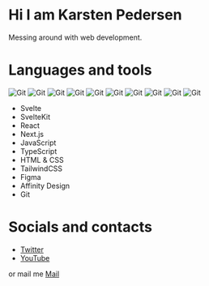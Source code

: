 # Hi I am Karsten Pedersen

Messing around with web development.

# Languages and tools

![Git](https://img.shields.io/badge/Svelte-000000?style=for-the-badge&logo=git&&logoColor=white)
![Git](https://img.shields.io/badge/React-000000?style=for-the-badge&logo=git&&logoColor=white)
![Git](https://img.shields.io/badge/Next.js-000000?style=for-the-badge&logo=git&&logoColor=white)
![Git](https://img.shields.io/badge/JavaScript-000000?style=for-the-badge&logo=git&&logoColor=white)
![Git](https://img.shields.io/badge/TypeScript-000000?style=for-the-badge&logo=git&&logoColor=white)
![Git](https://img.shields.io/badge/HTML5-000000?style=for-the-badge&logo=git&&logoColor=white)
![Git](https://img.shields.io/badge/CSS3-000000?style=for-the-badge&logo=git&&logoColor=white)
![Git](https://img.shields.io/badge/TailwindCSS-000000?style=for-the-badge&logo=git&&logoColor=white)
![Git](https://img.shields.io/badge/JavaScript-000000?style=for-the-badge&logo=git&&logoColor=white)
![Git](https://img.shields.io/badge/JavaScript-000000?style=for-the-badge&logo=git&&logoColor=white)

- Svelte
- SvelteKit
- React
- Next.js
- JavaScript
- TypeScript
- HTML & CSS
- TailwindCSS
- Figma
- Affinity Design
- Git

# Socials and contacts
- [Twitter](https://twitter.com/KarstenFinderup)
- [YouTube](https://www.youtube.com/channel/UCPUSU_U5RsqrcPoNHDKsWEg)

or mail me [Mail](https://mail.google.com/mail/?view=cm&fs=1&to=karstenfp.all@gmail.com)
